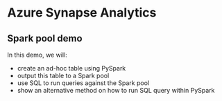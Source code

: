 # Azure Synapse Analytics
## Spark pool demo
In this demo, we will:

* create an ad-hoc table using PySpark
* output this table to a Spark pool
* use SQL to run queries against the Spark pool
* show an alternative method on how to run SQL query within PySpark
